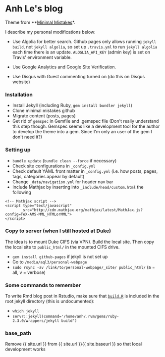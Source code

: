 # Anh Le's blog

Theme from **[Minimal Mistakes](http://mmistakes.github.io/minimal-mistakes)*.

I describe my personal modifications below:

- Use Algolia for better search. Github pages only allows running `jekyll build`, not `jekyll algolia`, so set up `.travis.yml` to run `jekyll algolia` each time there is an update. `ALOGLIA_API_KEY` (admin key) is set on Travis' environment variable.

- Use Google Analytics and Google Site Verification.

- Use Disqus with Guest commenting turned on (do this on Disqus website)

### Installation

- Install Jekyll (including Ruby, `gem install bundler jekyll`)
- Clone minimal mistakes github
- Migrate content (posts, pages)
- Get rid of `gemspec` in Gemfile and .gemspec file (Don't really understand this step though. Gemspec seems like a development tool for the author to develop the theme into a gem. Since I'm only an user of the gem I don't need it?)

### Setting up
- `bundle update` (`bundle clean --force` if necessary)
- Check site configurations in `_config.yml`
- Check default YAML front matter in `_config.yml` (i.e. how posts, pages, tags, categories appear by default) 
- Change `_data/navigation.yml` for header nav bar
- Include Mathjax by inserting into `_include/head/custom.html` the following

```
<!-- Mathjax script -->
<script type="text/javascript"
        src="http://cdn.mathjax.org/mathjax/latest/MathJax.js?config=TeX-AMS-MML_HTMLorMML">
</script>
```

### Copy to server (when I still hosted at Duke)

The idea is to mount Duke CIFS (via VPN). Build the local site. Then copy the local site to `public_html/` in the mounted CIFS drive.

- `gem install github-pages` if jekyll is not set up
- Go to `/media/aql3/personal-webpage`
- `sudo rsync -av /link/to/personal-webpage/_site/ public_html/` (a = all, v = verbose)

### Some commands to remember

To write Rmd blog post in Rstudio, make sure that [`build.R`](https://raw.githubusercontent.com/yihui/knitr-jekyll/gh-pages/build.R) is included in the root jekyll directory (this is undocumented):
- `which jekyll`
- `servr::jekyll(command='/home/anh/.rvm/gems/ruby-2.3.0/wrappers/jekyll build')`

### base_path

Remove {{ site.url }} from {{ site.url }}{{ site.baseurl }} so that local development works
